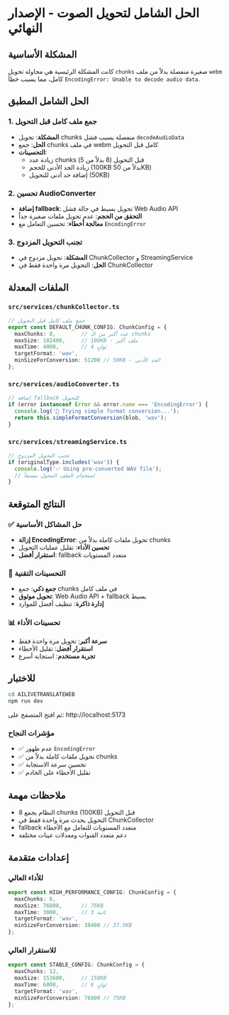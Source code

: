 # الحل الشامل لتحويل الصوت - الإصدار النهائي

## المشكلة الأساسية
كانت المشكلة الرئيسية هي محاولة تحويل `chunks` صغيرة منفصلة بدلاً من ملف `webm` كامل، مما يسبب خطأ `EncodingError: Unable to decode audio data`.

## الحل الشامل المطبق

### 1. جمع ملف كامل قبل التحويل
- **المشكلة**: تحويل chunks منفصلة يسبب فشل `decodeAudioData`
- **الحل**: جمع chunks في ملف webm كامل قبل التحويل
- **التحسينات**:
  - زيادة عدد chunks قبل التحويل (8 بدلاً من 5)
  - زيادة الحد الأدنى للحجم (100KB بدلاً من 50KB)
  - إضافة حد أدنى للتحويل (50KB)

### 2. تحسين AudioConverter
- **إضافة fallback**: تحويل بسيط في حالة فشل Web Audio API
- **التحقق من الحجم**: عدم تحويل ملفات صغيرة جداً
- **معالجة أخطاء**: تحسين التعامل مع `EncodingError`

### 3. تجنب التحويل المزدوج
- **المشكلة**: تحويل مزدوج في ChunkCollector و StreamingService
- **الحل**: التحويل مرة واحدة فقط في ChunkCollector

## الملفات المعدلة

### `src/services/chunkCollector.ts`
```typescript
// جمع ملف كامل قبل التحويل
export const DEFAULT_CHUNK_CONFIG: ChunkConfig = {
  maxChunks: 8,        // عدد أكبر من الـ chunks
  maxSize: 102400,     // 100KB - ملف أكبر
  maxTime: 4000,       // 4 ثوانٍ
  targetFormat: 'wav',
  minSizeForConversion: 51200 // 50KB - الحد الأدنى
};
```

### `src/services/audioConverter.ts`
```typescript
// إضافة fallback للتحويل
if (error instanceof Error && error.name === 'EncodingError') {
  console.log('🔄 Trying simple format conversion...');
  return this.simpleFormatConversion(blob, 'wav');
}
```

### `src/services/streamingService.ts`
```typescript
// تجنب التحويل المزدوج
if (originalType.includes('wav')) {
  console.log('✅ Using pre-converted WAV file');
  // استخدام الملف المحول مسبقاً
}
```

## النتائج المتوقعة

### ✅ حل المشاكل الأساسية
- **إزالة EncodingError**: تحويل ملفات كاملة بدلاً من chunks
- **تحسين الأداء**: تقليل عمليات التحويل
- **استقرار أفضل**: fallback متعدد المستويات

### 🔧 التحسينات التقنية
- **جمع ذكي**: جمع chunks في ملف كامل
- **تحويل موثوق**: Web Audio API + fallback بسيط
- **إدارة ذاكرة**: تنظيف أفضل للموارد

### 📊 تحسينات الأداء
- **سرعة أكبر**: تحويل مرة واحدة فقط
- **استقرار أفضل**: تقليل الأخطاء
- **تجربة مستخدم**: استجابة أسرع

## للاختبار
```bash
cd AILIVETRANSLATEWEB
npm run dev
```

ثم افتح المتصفح على: http://localhost:5173

### مؤشرات النجاح
- ✅ عدم ظهور `EncodingError`
- ✅ تحويل ملفات كاملة بدلاً من chunks
- ✅ تحسين سرعة الاستجابة
- ✅ تقليل الأخطاء على الخادم

## ملاحظات مهمة
- النظام يجمع 8 chunks (100KB) قبل التحويل
- التحويل يحدث مرة واحدة فقط في ChunkCollector
- fallback متعدد المستويات للتعامل مع الأخطاء
- دعم متعدد القنوات ومعدلات عينات مختلفة

## إعدادات متقدمة

### للأداء العالي
```typescript
export const HIGH_PERFORMANCE_CONFIG: ChunkConfig = {
  maxChunks: 6,
  maxSize: 76800,      // 75KB
  maxTime: 3000,       // 3 ثانية
  targetFormat: 'wav',
  minSizeForConversion: 38400 // 37.5KB
};
```

### للاستقرار العالي
```typescript
export const STABLE_CONFIG: ChunkConfig = {
  maxChunks: 12,
  maxSize: 153600,     // 150KB
  maxTime: 6000,       // 6 ثوانٍ
  targetFormat: 'wav',
  minSizeForConversion: 76800 // 75KB
};
``` 